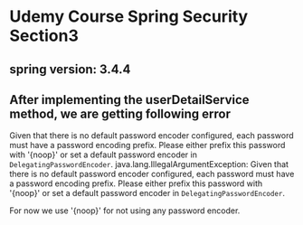 # Udemy Course Spring Security Section3
## spring version: 3.4.4

## After implementing the userDetailService method, we are getting following error 
Given that there is no default password encoder configured, each password must have a password encoding prefix. Please either prefix this password with '{noop}' or set a default password encoder in `DelegatingPasswordEncoder`.
java.lang.IllegalArgumentException: Given that there is no default password encoder configured, each password must have a password encoding prefix. Please either prefix this password with '{noop}' or set a default password encoder in `DelegatingPasswordEncoder`.

For now we use '{noop}' for not using any password encoder.
